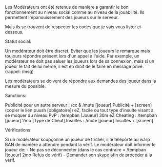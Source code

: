 Les Modérateurs ont été retenus de manière a garantir le bon fonctionnement au niveau social comme au niveau de la jouabilité.
Ils permettent l'épanouissement des joueurs sur le serveur.

Mais ils se trouvent de respecter les codes que je vais vous lister ci-dessous.

  Statut social:
  
Un modérateur doit être discret. Eviter que les joueurs le remarque mais toujours répondre présent lors d'un appel à l'aide.
Par exemple, un modérateur ne doit pas saluer les joueurs lors de sa connexion, mais si un joueur le fait de lui même, il est en droit de
le faire en message privé. (rappel: /msg)

Les modérateurs se doivent de répondre aux demandes des joueur dans la mesure du possible.

  Sanctions:
  
Publicité pour un autre serveur : /cc & /mute [joueur] Publicité + [screen] (copier le lien puush [obligatoire])
eZ, facile ou tout type d'insulte visant à se moquer du niveau PvP : /tempban [Joueur] 30m eZ
Cheating : /tempban [joueur] 2mo [Type de Cheat]
Insultes : /mute [joueur] Insultes + [screen]

  Vérifications:
  
Si un modérateur soupçonne un joueur de tricher, il le teleporte au warp BAN de manière a attendre pendant la vérif.
Le modérateur doit informer le joueur de: - Ne pas se déconnecter (dans le cas contraire = /tempban [joueur] 2mo Refus de vérif)
                                          - Demander son skype afin de procéder à la vérif.
